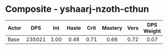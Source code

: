 # Composite - yshaarj-nzoth-cthun
| Actor | DPS | Int | Haste | Crit | Mastery | Vers | DPS Weight |
|---|:---:|:---:|:---:|:---:|:---:|:---:|:---:|
|Base|235021|1.00|0.48|0.71|0.66|0.72|0.07|
